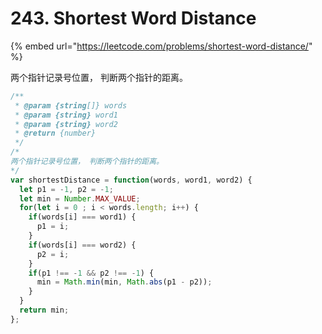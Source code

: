 # 243. Shortest Word Distance

{% embed url="https://leetcode.com/problems/shortest-word-distance/" %}

两个指针记录号位置， 判断两个指针的距离。

```javascript
/**
 * @param {string[]} words
 * @param {string} word1
 * @param {string} word2
 * @return {number}
 */
/*
两个指针记录号位置， 判断两个指针的距离。
*/
var shortestDistance = function(words, word1, word2) {
  let p1 = -1, p2 = -1;
  let min = Number.MAX_VALUE;
  for(let i = 0 ; i < words.length; i++) {
    if(words[i] === word1) {
      p1 = i;
    }
    if(words[i] === word2) {
      p2 = i;
    }
    if(p1 !== -1 && p2 !== -1) {
      min = Math.min(min, Math.abs(p1 - p2));
    }
  }
  return min;
};
```

